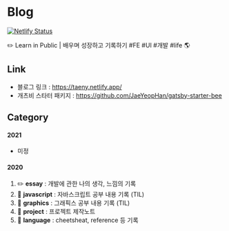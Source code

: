 # Blog

[![Netlify Status](https://api.netlify.com/api/v1/badges/4c522dc6-ee2f-4471-87d4-d80e176b0a69/deploy-status)](https://app.netlify.com/sites/taeny/deploys)

✏️ Learn in Public | 배우며 성장하고 기록하기 #FE #UI #개발 #life 🌎

## Link

- 블로그 링크 : https://taeny.netlify.app/
- 개츠비 스타터 패키지 : <https://github.com/JaeYeopHan/gatsby-starter-bee>

## Category

#### 2021

- 미정

#### 2020

1. :pencil2: **essay** : 개발에 관한 나의 생각, 느낌의 기록
2. :closed_book: **javascript** : 자바스크립트 공부 내용 기록 (TIL)
3. 📐 **graphics** : 그래픽스 공부 내용 기록 (TIL)
4. 🔮 **project** : 프로젝트 제작노트
5. 🤖 **language** : cheetsheat, reference 등 기록
